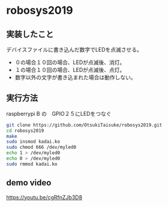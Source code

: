 # robosys2019

## 実装したこと  
デバイスファイルに書き込んだ数字でLEDを点滅させる。    
* ０の場合１０回の場合、LEDが点滅後、消灯。  
* １の場合１０回の場合、LEDが点滅後、点灯。  
* 数字以外の文字が書き込まれた場合は動作しない。  　　

## 実行方法
raspberrypi B の　GPIO２５にLEDをつなぐ
 ```bash
git clone https://github.com/OtsukiTaisuke/robosys2019.git
cd robosys2019
make
sudo insmod kadai.ko
sudo chmod 666 /dev/myled0
echo 1 > /dev/myled0
echo 0 > /dev/myled0
sudo rmmod kadai.ko
```
## demo video
https://youtu.be/cgRfnZJb3D8
